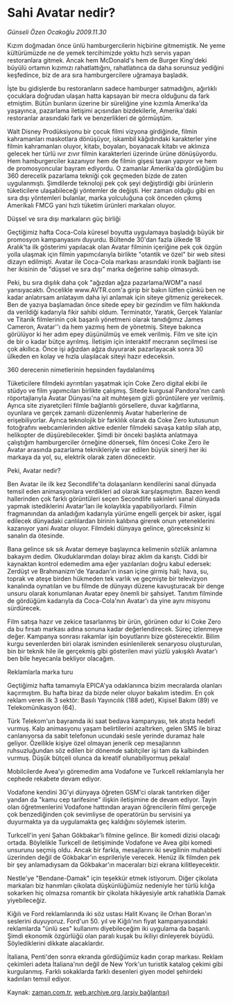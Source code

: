# Sahi Avatar nedir?

*Günseli Özen Ocakoğlu 2009.11.30*

<tr><td class="metin" colspan="2" style="padding-top: 20px; padding-left: 5px; ">Kızım doğmadan önce ünlü hamburgercilerin hiçbirine gitmemiştik. Ne yeme kültürümüzde ne de yemek tercihimizde yoktu hızlı servis yapan restoranlara gitmek. Ancak hem McDonald's hem de Burger King'deki büyülü ortamın kızımızı rahatlattığını, rahatlatınca da daha sorunsuz yediğini keşfedince, biz de ara sıra hamburgercilere uğramaya başladık.</td></tr><tr><td class="metin" colspan="2" style="padding-top: 20px; padding-left: 5px; "><p>İşte bu gidişlerde bu restoranların sadece hamburger satmadığını, ağırlıklı çocuklara doğrudan ulaşan hatta kapsayan bir mecra olduğunu da fark etmiştim. Bütün bunların üzerine bir süreliğine yine kızımla Amerika'da yaşayınca, pazarlama iletişimi açısından bizdekilerle, Amerika'daki restoranlar arasındaki fark ve benzerlikleri de görmüştüm.
<p>Walt Disney Prodüksiyonu bir çocuk filmi vizyona girdiğinde, filmin kahramanları maskotlara dönüşüyor, iskambil kâğıdındaki karakterler yine filmin kahramanları oluyor, kitabı, boyaları, boyanacak kitabı ve aklınıza gelecek her türlü ıvır zıvır filmin karakterleri üzerinde ürüne dönüşüyordu. Hem hamburgerciler kazanıyor hem de filmin gişesi tavan yapıyor ve hem de promosyoncular bayram ediyordu. O zamanlar Amerika'da gördüğüm bu 360 derecelik pazarlama tekniği çok geçmeden bizde de zaten uygulanmıştı. Şimdilerde teknoloji pek çok şeyi değiştirdiği gibi ürünlerin tüketicilere ulaşabileceği yöntemler de değişti. Her zaman olduğu gibi en sıra dışı yöntemleri bulanlar, marka yolculuğuna çok önceden çıkmış Amerikalı FMCG yani hızlı tüketim ürünleri markaları oluyor.
<p>Düşsel ve sıra dışı markaların güç birliği
<p>Geçtiğimiz hafta Coca-Cola küresel boyutta uygulamaya başladığı büyük bir promosyon kampanyasını duyurdu. Bültende 30'dan fazla ülkede 18 Aralık'ta ilk gösterimi yapılacak olan Avatar filminin içeriğine pek çok özgün yolla ulaşmak için filmin yapımcılarıyla birlikte "otantik ve özel" bir web sitesi dizayn edilmişti. Avatar ile Coca-Cola markası arasındaki ironik bağlantı ise her ikisinin de "düşsel ve sıra dışı" marka değerine sahip olmasıydı.
<p>Peki, bu sıra dışılık daha çok "ağızdan ağza pazarlama/WOM"a nasıl yansıyacaktı. Öncelikle www.AVTR.com'a girip bir bakın lütfen çünkü ben ne kadar anlatırsam anlatayım daha iyi anlamak için siteye gitmeniz gerekecek. Ben de yazıya başlamadan önce sitede epey bir gezindim ve film hakkında da verildiği kadarıyla fikir sahibi oldum. Terminatör, Yaratık, Gerçek Yalanlar ve Titanik filmlerinin çok başarılı yönetmeni olarak tanıdığımız James Cameron, Avatar''ı da hem yazmış hem de yönetmiş. Siteye bakınca görülüyor ki her adım epey düşünülmüş ve emek verilmiş. Film ve site için de bir o kadar bütçe ayrılmış. İletişim için interaktif mecranın seçilmesi ise çok akıllıca. Önce işi ağızdan ağza duyurarak pazarlayacak sonra 30 ülkeden en kolay ve hızla ulaşılacak siteyi hazır edeceksin.
<p>360 derecenin nimetlerinin hepsinden faydalanılmış
<p>Tüketicilere filmdeki ayrıntıları yaşatmak için Coke Zero digital ekibi ile stüdyo ve film yapımcıları birlikte çalışmış. Sitede kurgusal Pandora'nın canlı röportajlarıyla Avatar Dünyası'na ait muhteşem gizli görüntülere yer verilmiş. Ayrıca site ziyaretçileri filmle bağlantılı görsellere, duvar kağıtlarına, oyunlara ve gerçek zamanlı düzenlenmiş Avatar haberlerine de erişebiliyorlar. Ayrıca teknolojik bir farklılık olarak da Coke Zero kutusunun fotoğrafını webcamlerinden aktive edenler filmdeki savaşa katılıp silah atıp, helikopter de düşürebilecekler. Şimdi bir önceki başlıkta anlatmaya çalıştığım hamburgerciler örneğine dönersek, film öncesi Coke Zero ile Avatar arasında pazarlama teknikleriyle var edilen büyük sinerji her iki markaya da yol, su, elektrik olarak zaten dönecektir. 
<p>Peki, Avatar nedir?
<p>Ben Avatar ile ilk kez Secondlife'ta dolaşanların kendilerini sanal dünyada temsil eden animasyonlara verdikleri ad olarak karşılaşmıştım. Bazen kendi hallerinden çok farklı görüntüleri seçen Secondlife sakinleri sanal dünyada yapmak istediklerini Avatar'ları ile kolaylıkla yapabiliyorlardı. Filmin fragmanından da anladığım kadarıyla yürüme engelli gerçek bir asker, işgal edilecek dünyadaki canlılardan birinin kalıbına girerek onun yeteneklerini kazanıyor yani Avatar oluyor. Filmdeki dünyaya gelince, göreceksiniz ki sanalın da ötesinde.
<p>Bana gelince sık sık Avatar demeye başlayınca kelimenin sözlük anlamına bakayım dedim. Okuduklarımdan dolayı biraz aklım da karıştı. Ciddi bir kaynaktan kontrol edemedim ama eğer yazılanları doğru kabul edersek: Zerdüşt ve Brahmanizm'de Yaradan'ın insan içine girmiş hali; hava, su, toprak ve ateşe birden hükmeden tek varlık ve geçmişte bir televizyon kanalında oynatılan ve bu filmde de dünyayı düzene kavuşturacak bir denge unsuru olarak konumlanan Avatar epey önemli bir şahsiyet. Tanıtım filminde de gördüğüm kadarıyla da Coca-Cola'nın Avatar'ı da yine aynı misyonu sürdürecek.
<p>Film satışa hazır ve zekice tasarlanmış bir ürün, görünen odur ki Coke Zero da bu fırsatı markası adına sonuna kadar değerlendirecek. Süreç izlenmeye değer. Kampanya sonrası rakamlar işin boyutlarını bize gösterecektir. Bilim kurgu sevenlerden biri olarak isminden esinlenilerek senaryosu oluşturulan, bin bir teknik hile ile gerçekmiş gibi gösterilen mavi yüzlü yakışıklı Avatar'ı ben bile heyecanla bekliyor olacağım.
<p>
<p>Reklamlarla marka turu
<p>Geçtiğimiz hafta tamamıyla EPICA'ya odaklanınca bizim mecralarda olanları kaçırmıştım. Bu hafta biraz da bizde neler oluyor bakalım istedim. En çok reklam veren ilk 3 sektör: Basılı Yayıncılık (188 adet), Kişisel Bakım (89) ve Telekomünikasyon (64).
<p>Türk Telekom'un bayramda iki saat bedava kampanyası, tek atışta hedefi vurmuş. Kalp animasyonu yaşam belirtilerini azaltırken, gelen SMS ile biraz canlanıyorsa da sabit telefonun ucundaki sesle yerinde duramaz hale geliyor. Özellikle kişiye özel olmayan jenerik cep mesajlarının ruhsuzluğundan söz edilen bir dönemde sabitçiler işi tam da kalbinden vurmuş. Düşük bütçeli olunca da kreatif olunabiliyormuş pekala!
<p>Mobilcilerde Avea'yı göremedim ama Vodafone ve Turkcell reklamlarıyla her cephede rekabete devam ediyor.
<p>Vodafone kendini 3G'yi dünyaya öğreten GSM'ci olarak tanıtırken diğer yandan da "kamu cep tarifesine" ilişkin iletişimine de devam ediyor. Tayin olan öğretmenlerini Vodafone hattından arayan öğrencilerin filmi gerçeğe çok benzediğinden çok sevimliyse de operatörün bu servisini ya duyurmakta ya da uygulamakta geç kaldığını söylemek isterim.
<p>Turkcell'in yeni Şahan Gökbakar'lı filmine gelince. Bir komedi dizisi olacağı ortada. Böylelikle Turkcell de iletişiminde Vodafone ve Avea gibi komedi unsurunu seçmiş oldu. Ancak bir farkla, mesajlarını iki sevgilinin muhabbeti üzerinden değil de Gökbakar'ın esprileriyle verecek. Henüz ilk filmden pek bir şey anlamadıysam da Gökbakar'ın maceraları bizi ekrana kilitleyecektir.
<p>Nestle'ye "Bendane-Damak" için teşekkür etmek istiyorum. Diğer çikolata markaları biz hanımları çikolata düşkünlüğümüz nedeniyle her türlü kılığa sokarken hiç olmazsa romantik bir çikolata hikâyesiyle artık rahatlıkla Damak yiyebileceğiz.
<p>Kiğılı ve Ford reklamlarında iki söz ustası Halit Kıvanç ile Orhan Boran'ın seslerini duyuyoruz. Ford'un 50. yıl ve Kiğılı'nın fiyat kampanyasındaki reklamlarda "ünlü ses" kullanımı diyebileceğim iki uygulama da başarılı. Şimdi ekonomik özgürlüğü olan paralı kuşak bu ikiliyi dinleyerek büyüdü. Söylediklerini dikkate alacaklardır. 
<p>İtaliana, Penti'den sonra ekranda gördüğümüz kadın çorap markası. Reklam çekimleri adeta İtaliana'nın değil de New York'un turistik katalog çekimi gibi kurgulanmış. Farklı sokaklarda farklı desenleri giyen model şehirdeki kadınları temsil ediyor.<br/></p></p></p></p></p></p></p></p></p></p></p></p></p></p></p></p></p></p></p></p></p></td></tr>

Kaynak: [zaman.com.tr](http://zaman.com.tr/yazar.do?yazino=921481), [web.archive.org (arşiv bağlantısı)](http://web.archive.org/web/20091219121409/http://www.zaman.com.tr:80/yazar.do?yazino=921481)
